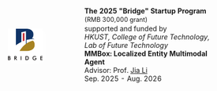 <table id="tbPublications" width="100%" style="border: none;">
    <tbody style="border: none;">
    <tr style="border: none;">
        <td width="200" style="vertical-align: middle; padding: 20px 0; border: none;">
            <img src="assets/img/hkust_bridge.png" width="70px" style="box-shadow: 4px 4px 8px #ffffff; display: block; margin: auto;">    
        </td>
        <td style="border: none; padding-left: 20px;">
            <!-- <p style="margin: 2px 0"><b>The 2025 "Bridge" Statup Program</b></p> -->
            <p style="margin: 2px 0"><b>The 2025 "Bridge" Startup Program</b> <span style="font-size: 90%;">(RMB 300,000 grant)</span></p>
            <p style="margin: 0px 0">supported and funded by</p>
            <p style="margin: 0px 0"><em>HKUST, College of Future Technology, Lab of Future Technology</em></p>
            <p style="margin: 0px 0"><b>MMBox: Localized Entity Multimodal Agent</b></p>
            <p style="margin: 0px 0">Advisor: Prof. <a href="https://scholar.google.com.hk/citations?user=1gSbcYoAAAAJ&hl=en">Jia Li</a></p>
            <p style="margin: 0px 0">Sep. 2025 - Aug. 2026</p>
        </td>
    </tr>
    </tbody>
</table>